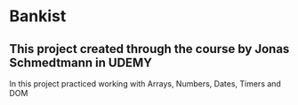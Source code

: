 # Bankist
## This project created through the course by Jonas Schmedtmann in UDEMY

In this project practiced working with Arrays, Numbers, Dates, Timers and DOM
